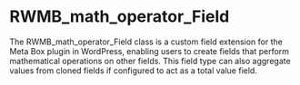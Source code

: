 # RWMB_math_operator_Field
The RWMB_math_operator_Field class is a custom field extension for the Meta Box plugin in WordPress, enabling users to create fields that perform mathematical operations on other fields. This field type can also aggregate values from cloned fields if configured to act as a total value field.
